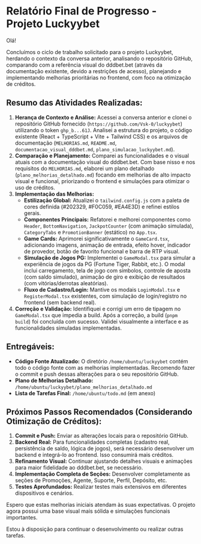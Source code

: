 # Relatório Final de Progresso - Projeto Luckyybet

Olá!

Concluímos o ciclo de trabalho solicitado para o projeto Luckyybet, herdando o contexto da conversa anterior, analisando o repositório GitHub, comparando com a referência visual do dddbet.bet (através da documentação existente, devido a restrições de acesso), planejando e implementando melhorias prioritárias no frontend, com foco na otimização de créditos.

## Resumo das Atividades Realizadas:

1.  **Herança de Contexto e Análise:** Acessei a conversa anterior e clonei o repositório GitHub fornecido (`https://github.com/Vsk-0/luckyybet`) utilizando o token `ghp_b...61J`. Analisei a estrutura do projeto, o código existente (React + TypeScript + Vite + Tailwind CSS) e os arquivos de documentação (`MELHORIAS.md`, `README.md`, `documentacao_visual_dddbet.md`, `plano_simulacao_luckyybet.md`).
2.  **Comparação e Planejamento:** Comparei as funcionalidades e o visual atuais com a documentação visual do dddbet.bet. Com base nisso e nos requisitos do `MELHORIAS.md`, elaborei um plano detalhado (`plano_melhorias_detalhado.md`) focando em melhorias de alto impacto visual e funcional, priorizando o frontend e simulações para otimizar o uso de créditos.
3.  **Implementação das Melhorias:**
    *   **Estilização Global:** Atualizei o `tailwind.config.js` com a paleta de cores definida (#202329, #F0C059, #EA4E3D) e refinei estilos gerais.
    *   **Componentes Principais:** Refatorei e melhorei componentes como `Header`, `BottomNavigation`, `JackpotCounter` (com animação simulada), `CategoryTabs` e `PromotionBanner` (estático) no `App.tsx`.
    *   **Game Cards:** Aprimorei significativamente o `GameCard.tsx`, adicionando imagens, animação de entrada, efeito hover, indicador de provedor, botão de favorito funcional e barra de RTP visual.
    *   **Simulação de Jogos PG:** Implementei o `GameModal.tsx` para simular a experiência de jogos da PG (Fortune Tiger, Rabbit, etc.). O modal inclui carregamento, tela de jogo com símbolos, controle de aposta (com saldo simulado), animação de giro e exibição de resultados (com vitórias/derrotas aleatórias).
    *   **Fluxo de Cadastro/Login:** Mantive os modais `LoginModal.tsx` e `RegisterModal.tsx` existentes, com simulação de login/registro no frontend (sem backend real).
4.  **Correção e Validação:** Identifiquei e corrigi um erro de tipagem no `GameModal.tsx` que impedia a build. Após a correção, a build (`pnpm build`) foi concluída com sucesso. Validei visualmente a interface e as funcionalidades simuladas implementadas.

## Entregáveis:

*   **Código Fonte Atualizado:** O diretório `/home/ubuntu/luckyybet` contém todo o código fonte com as melhorias implementadas. Recomendo fazer o commit e push dessas alterações para o seu repositório GitHub.
*   **Plano de Melhorias Detalhado:** `/home/ubuntu/luckyybet/plano_melhorias_detalhado.md`
*   **Lista de Tarefas Final:** `/home/ubuntu/todo.md` (em anexo)

## Próximos Passos Recomendados (Considerando Otimização de Créditos):

1.  **Commit e Push:** Enviar as alterações locais para o repositório GitHub.
2.  **Backend Real:** Para funcionalidades completas (cadastro real, persistência de saldo, lógica de jogos), será necessário desenvolver um backend e integrá-lo ao frontend. Isso consumirá mais créditos.
3.  **Refinamento Visual:** Continuar ajustando detalhes visuais e animações para maior fidelidade ao dddbet.bet, se necessário.
4.  **Implementação Completa de Seções:** Desenvolver completamente as seções de Promoções, Agente, Suporte, Perfil, Depósito, etc.
5.  **Testes Aprofundados:** Realizar testes mais extensivos em diferentes dispositivos e cenários.

Espero que estas melhorias iniciais atendam às suas expectativas. O projeto agora possui uma base visual mais sólida e simulações funcionais importantes.

Estou à disposição para continuar o desenvolvimento ou realizar outras tarefas.
